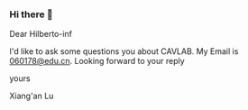 ### Hi there 👋

Dear Hilberto-inf

I'd like to ask some questions you about CAVLAB. My Email is 060178@edu.cn. Looking forward to your reply 

yours

Xiang'an Lu

